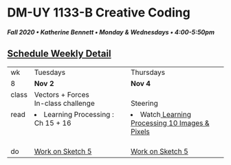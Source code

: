 # DM-UY 1133-B Creative Coding
##### Fall 2020 • Katherine Bennett • Monday & Wednesdays • 4:00-5:50pm 


## [Schedule Weekly Detail](Calendar.md) 

<table>
<tr>
<td>wk</td>
<td>Tuesdays </td>
<td>Thursdays </td>
</tr>
<!-- dates -->
<tr>
  <td valign="top">8</td>
  <td valign="top" width="48%"><strong>Nov 2</strong></td>
  <td valign="top" width="48%"><strong>Nov 4</strong></td>
</tr>
<!-- class -->
<tr>
	<td valign="top">class</td>
	<!-- day Tues -->
	<td valign="top" width="48%">
	Vectors + Forces <br>
	In-class challenge <br>
	</td>
	<!-- day Thurs -->
	<td valign="top" width="48%">
		<strong> </strong> <br>
	Steering <br>
	</td>
<!-- homework -->
<tr>
  <td valign="top">read</td>
  	<!-- day Tues -->
  	<td valign="top"> 
  	<li> Learning Processing : Ch 15 + 16 </li>
	</td>
  	<!-- day Thurs -->
  	<td valign="top"> 
  	<li> Watch<a href = "https://www.youtube.com/user/shiffman/playlists?view=50&sort=dd&shelf_id=2"> Learning Processing 10 Images & Pixels </a> </li> <br>
  	</td>
 </tr>
 <!-- do -->
<tr>
  <td valign = "top">do</td>
	<!-- day Tues -->
 	<td valign = "top"> 
 		<a href = "Sketch_5.md"> Work on Sketch 5 </a> <br>		
 	</td>
  	<!-- day Thurs -->
  	<td valign = "top">
		<a href = "Sketch_5.md"> Work on Sketch 5 </a> <br>
  	</td>	
</tr>
</table>
